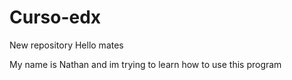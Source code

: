 # Curso-edx
New repository
Hello mates

My name is Nathan and im trying to learn how to use this program
